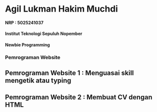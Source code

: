 # Agil Lukman Hakim Muchdi

#### NRP : 5025241037

#### Institut Teknologi Sepuluh Nopember

#### Newbie Programming

### __Pemrograman Website__


## **<a href="./Pembelajaran1/README.md" style="color: inherit; text-decoration: none;">Pemrograman Website 1 : Menguasai skill mengetik atau typing</a>**

## **<a href="./Pembelajaran2/README.md" style="color: inherit; text-decoration: none;">Pemrograman Website 2 : Membuat CV dengan HTML</a>**
